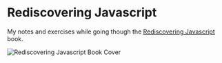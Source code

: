 # Rediscovering Javascript

My notes and exercises while going though the [Rediscovering Javascript](https://pragprog.com/book/ves6/rediscovering-javascript) book.

![Rediscovering Javascript Book Cover](https://imagery.pragprog.com/products/529/ves6.jpg?1519061034)

